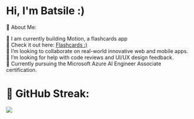 # Hi, I'm Batsile :)

💫 About Me:

🌸 I am currently building Motion, a flashcards app<br>
🌸 Check it out here: [Flashcards :)]()<br>🌸 I’m looking to collaborate on real-world innovative web and mobile apps.<br>🌸 I’m looking for help with code reviews and UI/UX design feedback.<br>🌸 Currently pursuing the Microsoft Azure AI Engineer Associate certification.<br>

# 🌸 GitHub Streak:
![](https://nirzak-streak-stats.vercel.app/?user=BatsileRiba&theme=date_night&hide_border=false)<br/>



